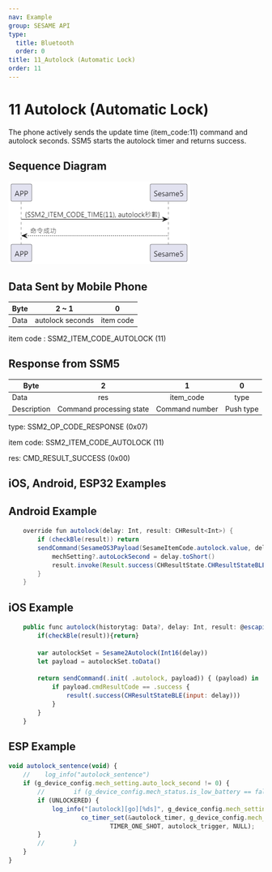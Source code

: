 ```yaml
---
nav: Example
group: SESAME API
type:
  title: Bluetooth
  order: 0
title: 11_Autolock (Automatic Lock)
order: 11
---
```


# 11 Autolock (Automatic Lock)

The phone actively sends the update time (item_code:11) command and autolock seconds. SSM5 starts the autolock timer and returns success.

## Sequence Diagram

<p align="left" >
  <img src="./src/autolock/autolock循序圖.png" alt="" title="">
</p>

## Data Sent by Mobile Phone

| Byte |      2 ~ 1       |     0     |
| ---- | :--------------: | :-------: |
| Data | autolock seconds | item code |

item code : SSM2_ITEM_CODE_AUTOLOCK (11)

## Response from SSM5

| Byte        |            2             |       1        |     0     |
| ----------- | :----------------------: | :------------: | :-------: |
| Data        |           res            |   item_code    |   type    |
| Description | Command processing state | Command number | Push type |

type: SSM2_OP_CODE_RESPONSE (0x07)

item code: SSM2_ITEM_CODE_AUTOLOCK (11)

res: CMD_RESULT_SUCCESS (0x00)

## iOS, Android, ESP32 Examples
 ## Android Example

```java
    override fun autolock(delay: Int, result: CHResult<Int>) {
        if (checkBle(result)) return
        sendCommand(SesameOS3Payload(SesameItemCode.autolock.value, delay.toShort().toReverseBytes()), DeviceSegmentType.cipher) { res ->
            mechSetting?.autoLockSecond = delay.toShort()
            result.invoke(Result.success(CHResultState.CHResultStateBLE(delay)))
        }
    }
```

## iOS Example

```jsx | pure
    public func autolock(historytag: Data?, delay: Int, result: @escaping (CHResult<Int>))  {
        if(checkBle(result)){return}

        var autolockSet = Sesame2Autolock(Int16(delay))
        let payload = autolockSet.toData()

        return sendCommand(.init( .autolock, payload)) { (payload) in
            if payload.cmdResultCode == .success {
                result(.success(CHResultStateBLE(input: delay)))
            }
        }
    }
```

## ESP Example

```jsx | pure
void autolock_sentence(void) {
    //    log_info("autolock_sentence")
    if (g_device_config.mech_setting.auto_lock_second != 0) {
        //        if (g_device_config.mech_status.is_low_battery == false) {/// Low battery does not trigger automatic lockdown
        if (UNLOCKERED) {
            log_info("[autolock][go][%ds]", g_device_config.mech_setting.auto_lock_second)
                    co_timer_set(&autolock_timer, g_device_config.mech_setting.auto_lock_second * 1000,
                            TIMER_ONE_SHOT, autolock_trigger, NULL);
        }
        //        }
    }
}
``` 
